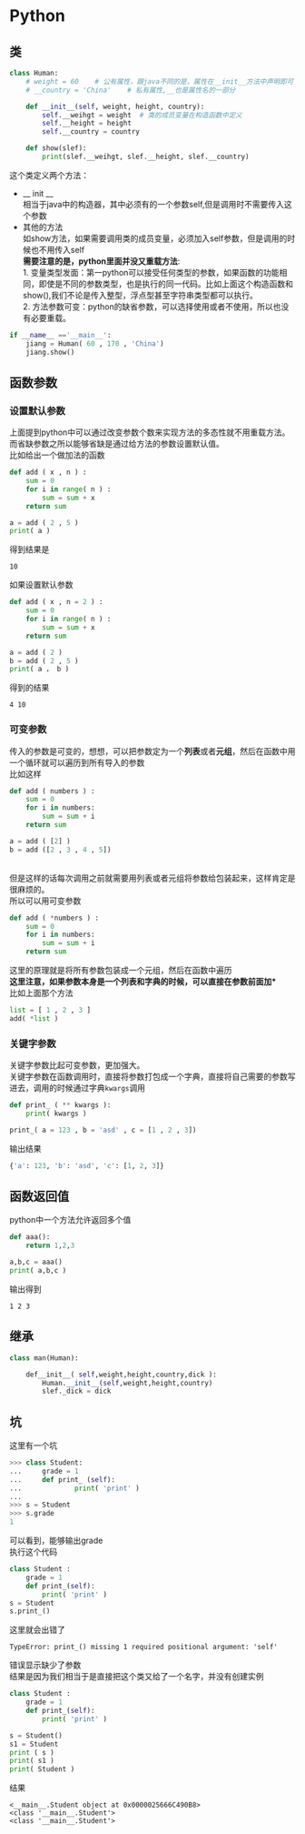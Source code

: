 # Python

## 类
```python
class Human:
    # weight = 60    # 公有属性，跟java不同的是，属性在__init__方法中声明即可
    # __country = 'China'    # 私有属性,__也是属性名的一部分

    def __init__(self, weight, height, country):
        self.__weihgt = weight  # 类的成员变量在构造函数中定义
        self.__height = height
        self.__country = country

    def show(slef):
        print(slef.__weihgt, slef.__height, slef.__country)
```
这个类定义两个方法：
*  __ init __
</br>相当于java中的构造器，其中必须有的一个参数self,但是调用时不需要传入这个参数
* 其他的方法
</br>如show方法，如果需要调用类的成员变量，必须加入self参数，但是调用的时候也不用传入self
</br>**需要注意的是，python里面并没又重载方法**:
    </br>1. 变量类型发面：第一python可以接受任何类型的参数，如果函数的功能相同，即使是不同的参数类型，也是执行的同一代码。比如上面这个构造函数和show(),我们不论是传入整型，浮点型甚至字符串类型都可以执行。
    </br>2. 方法参数可变：python的缺省参数，可以选择使用或者不使用，所以也没有必要重载。
```python
if __name__ =='__main__':
    jiang = Human( 60 , 170 , 'China')
    jiang.show()
```
## 函数参数
### 设置默认参数
上面提到python中可以通过改变参数个数来实现方法的多态性就不用重载方法。而省缺参数之所以能够省缺是通过给方法的参数设置默认值。
</br>比如给出一个做加法的函数
```python
def add ( x , n ) :
    sum = 0
    for i in range( n ) :
        sum = sum + x
    return sum

a = add ( 2 , 5 )
print( a )
```
得到结果是
```
10
```
如果设置默认参数
```python
def add ( x , n = 2 ) :
    sum = 0
    for i in range( n ) :
        sum = sum + x
    return sum

a = add ( 2 )
b = add ( 2 , 5 )
print( a ， b )
```
得到的结果
```
4 10
```
### 可变参数
传入的参数是可变的，想想，可以把参数定为一个**列表**或者**元组**，然后在函数中用一个循环就可以遍历到所有导入的参数
</br>比如这样
```python
def add ( numbers ) :
    sum = 0
    for i in numbers:
        sum = sum + i 
    return sum

a = add ( [2] )
b = add ([2 , 3 , 4 , 5])
```
</br>但是这样的话每次调用之前就需要用列表或者元组将参数给包装起来，这样肯定是很麻烦的。
</br>所以可以用可变参数
```python
def add ( *numbers ) :
    sum = 0
    for i in numbers:
        sum = sum + i 
    return sum
```
这里的原理就是将所有参数包装成一个元组，然后在函数中遍历
</br>**这里注意，如果参数本身是一个列表和字典的时候，可以直接在参数前面加\***
</br>比如上面那个方法
```python
list = [ 1 , 2 , 3 ]
add( *list )
```
### 关键字参数
关键字参数比起可变参数，更加强大。
</br>关键字参数在函数调用时，直接将参数打包成一个字典，直接将自己需要的参数写进去，调用的时候通过字典```kwargs```调用
```python
def print_ ( ** kwargs ):
    print( kwargs )

print_( a = 123 , b = 'asd' , c = [1 , 2 , 3])
```
输出结果
```python
{'a': 123, 'b': 'asd', 'c': [1, 2, 3]}
```
## 函数返回值
python中一个方法允许返回多个值
```python
def aaa():
    return 1,2,3

a,b,c = aaa()
print( a,b,c )
```
输出得到
```
1 2 3
```
## 继承
```python
class man(Human):

    def__init__( self,weight,height,country,dick ):
        Human.__init__(self,weight,height,country)
        slef._dick = dick
```

## 坑
这里有一个坑
```python
>>> class Student:
...     grade = 1
...     def print_ (self):
...             print( 'print' )
...
>>> s = Student
>>> s.grade
1
```
可以看到，能够输出grade
</br>执行这个代码
```python
class Student :
    grade = 1
    def print_(self):
        print( 'print' )
s = Student
s.print_()
```
这里就会出错了
```
TypeError: print_() missing 1 required positional argument: 'self'
```
错误显示缺少了参数
</br>结果是因为我们相当于是直接把这个类又给了一个名字，并没有创建实例
```python
class Student :
    grade = 1
    def print_(self):
        print( 'print' )

s = Student()
s1 = Student
print ( s )
print( s1 )
print( Student )
```
结果
```
<__main__.Student object at 0x0000025666C490B8>
<class '__main__.Student'>
<class '__main__.Student'>
```